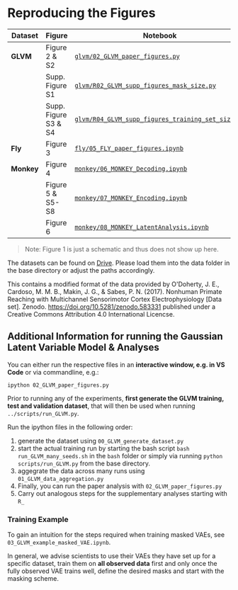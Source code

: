 # Reproducing the Figures
| Dataset | Figure | Notebook |
|---------|-------------------|----------|
| **GLVM** | Figure 2 & S2| [`glvm/02_GLVM_paper_figures.py`](glvm/02_GLVM_paper_figures.py) |
| | Supp. Figure S1 | [`glvm/R02_GLVM_supp_figures_mask_size.py`](glvm/R02_GLVM_supp_figures_mask_size.py) |
| | Supp. Figure S3 & S4 | [`glvm/R04_GLVM_supp_figures_training_set_size.py`](glvm/R04_GLVM_supp_figures_training_set_size.py) |
| **Fly** | Figure 3 | [`fly/05_FLY_paper_figures.ipynb`](fly/05_FLY_paper_figures.ipynb) |
| **Monkey** <br> | Figure 4 | [`monkey/06_MONKEY_Decoding.ipynb`](monkey/06_MONKEY_Decoding.ipynb) |
| | Figure 5 & S5-S8| [`monkey/07_MONKEY_Encoding.ipynb`](monkey/07_MONKEY_Encoding.ipynb) |
| | Figure 6 | [`monkey/08_MONKEY_LatentAnalysis.ipynb`](monkey/08_MONKEY_LatentAnalysis.ipynb) |


> Note: Figure 1 is just a schematic and thus does not show up here. 

The datasets can be found on [Drive](https://drive.google.com/drive/folders/1Hi9xBGF2itas_agyhaQHW1yF5bvl-CHA?usp=sharing). Please load them into the data folder in the base directory or adjust the paths accordingly. 

This contains a modified format of the data provided by 
O'Doherty, J. E., Cardoso, M. M. B., Makin, J. G., & Sabes, P. N. (2017). Nonhuman Primate Reaching with Multichannel Sensorimotor Cortex Electrophysiology [Data set]. Zenodo. https://doi.org/10.5281/zenodo.583331 published under a Creative Commons Attribution 4.0 International Licencse. 


## Additional Information for running the Gaussian Latent Variable Model & Analyses 


You can either run the respective files in an **interactive window, e.g. in VS Code** or via commandline, e.g.:

```
ipython 02_GLVM_paper_figures.py
```

Prior to running any of the experiments, **first generate the GLVM training, test and validation dataset**, that will then be used when running `../scripts/run_GLVM.py`.

Run the ipython files in the following order:

1. generate the dataset using `00_GLVM_generate_dataset.py`
2. start the actual training run by starting the bash script  `bash run_GLVM_many_seeds.sh` in the `bash` folder or simply via running 
`python scripts/run_GLVM.py` from the base directory.
3. aggegrate the data across many runs using `01_GLVM_data_aggregation.py`
4. Finally, you can run the paper analysis with `02_GLVM_paper_figures.py`
5. Carry out analogous steps for the supplementary analyses starting with `R_`



### Training Example
To gain an intuition for the steps required when training masked VAEs, see `03_GLVM_example_masked_VAE.ipynb`. 

In general, we advise scientists to use their VAEs they have set up for a specific dataset, train them on **all observed data** first and only once the fully observed VAE trains well, define the desired masks and start with the masking scheme. 


